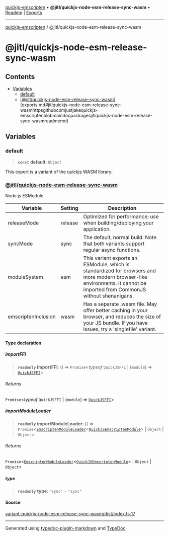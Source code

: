 [quickjs-emscripten](../../packages.md) • **@jitl/quickjs-node-esm-release-sync-wasm** • [Readme](README.md) \| [Exports](exports.md)

***

[quickjs-emscripten](../../packages.md) / @jitl/quickjs-node-esm-release-sync-wasm

# @jitl/quickjs-node-esm-release-sync-wasm

## Contents

- [Variables](exports.md#variables)
  - [default](exports.md#default)
  - [[@jitl/quickjs-node-esm-release-sync-wasm](https://github.com/justjake/quickjs-emscripten/blob/main/doc/packages/@jitl/quickjs-node-esm-release-sync-wasm/README.md)](exports.md#jitlquickjs-node-esm-release-sync-wasmhttpsgithubcomjustjakequickjs-emscriptenblobmaindocpackagesjitlquickjs-node-esm-release-sync-wasmreadmemd)

## Variables

### default

> **`const`** **default**: `Object`

This export is a variant of the quickjs WASM library:
### [@jitl/quickjs-node-esm-release-sync-wasm](https://github.com/justjake/quickjs-emscripten/blob/main/doc/packages/@jitl/quickjs-node-esm-release-sync-wasm/README.md)

Node.js ESModule

| Variable            |    Setting                     |    Description    |
| --                  | --                             | --                |
| releaseMode         | release | Optimized for performance; use when building/deploying your application. |
| syncMode            | sync | The default, normal build. Note that both variants support regular async functions. |
| moduleSystem        | esm | This variant exports an ESModule, which is standardized for browsers and more modern browser-like environments. It cannot be imported from CommonJS without shenanigans. |
| emscriptenInclusion | wasm | Has a separate .wasm file. May offer better caching in your browser, and reduces the size of your JS bundle. If you have issues, try a 'singlefile' variant. |

#### Type declaration

##### importFFI

> **`readonly`** **importFFI**: () => `Promise`\<*typeof* `QuickJSFFI` \| (`module`) => [`QuickJSFFI`](../../quickjs-emscripten/interfaces/QuickJSFFI.md)\>

###### Returns

`Promise`\<*typeof* `QuickJSFFI` \| (`module`) => [`QuickJSFFI`](../../quickjs-emscripten/interfaces/QuickJSFFI.md)\>

##### importModuleLoader

> **`readonly`** **importModuleLoader**: () => `Promise`\<[`EmscriptenModuleLoader`](../../quickjs-emscripten/interfaces/EmscriptenModuleLoader.md)\<[`QuickJSEmscriptenModule`](../../quickjs-emscripten/interfaces/QuickJSEmscriptenModule.md)\> \| `Object` \| `Object`\>

###### Returns

`Promise`\<[`EmscriptenModuleLoader`](../../quickjs-emscripten/interfaces/EmscriptenModuleLoader.md)\<[`QuickJSEmscriptenModule`](../../quickjs-emscripten/interfaces/QuickJSEmscriptenModule.md)\> \| `Object` \| `Object`\>

##### type

> **`readonly`** **type**: `"sync"` = `"sync"`

#### Source

[variant-quickjs-node-esm-release-sync-wasm/dist/index.ts:17](https://github.com/justjake/quickjs-emscripten/blob/main/packages/variant-quickjs-node-esm-release-sync-wasm/dist/index.ts#L17)

***

Generated using [typedoc-plugin-markdown](https://www.npmjs.com/package/typedoc-plugin-markdown) and [TypeDoc](https://typedoc.org/)
